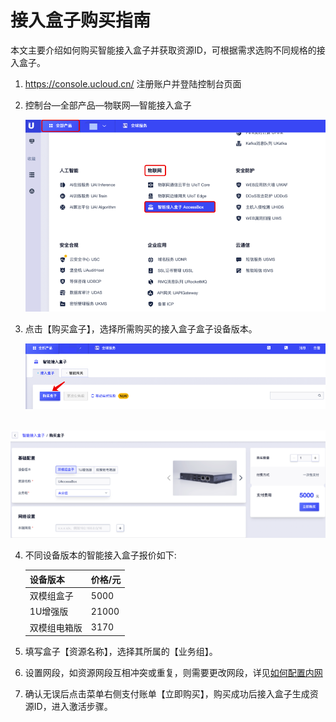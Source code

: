 # 接入盒子购买指南

本文主要介绍如何购买智能接入盒子并获取资源ID，可根据需求选购不同规格的接入盒子。



1. https://console.ucloud.cn/ 注册账户并登陆控制台页面

2. 控制台—全部产品—物联网—智能接入盒子

   ![](../images/buy1.png)

3. 点击【购买盒子】，选择所需购买的接入盒子盒子设备版本。

   ![buy2](../images/buy2.png)

​           ![buy3](../images/buy3.png)

4. 不同设备版本的智能接入盒子报价如下:

   | 设备版本     | 价格/元 |
   | ------------ | ------- |
   | 双模组盒子   | 5000    |
   | 1U增强版     | 21000   |
   | 双模组电箱版 | 3170    |

5. 填写盒子【资源名称】，选择其所属的【业务组】。

6. 设置网段，如资源网段互相冲突或重复，则需要更改网段，详见[如何配置内网](/accessgw/guide/LAN)

7. 确认无误后点击菜单右侧支付账单【立即购买】，购买成功后接入盒子生成资源ID，进入激活步骤。

